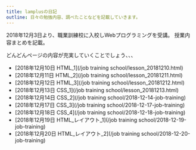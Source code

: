 ```yaml
---
title: lamplusの日記
outline: 日々の勉強内容、調べたことなどを記載していきます。
---
```



2018年12月3日より、職業訓練校に入校しWebプログラミングを受講。
授業内容まとめを記載。

どんどんページの内容が充実していくことでしょう、、、

- [2018年12月10日 HTML_1](/job training school/lesson_20181210.html)
- [2018年12月11日 HTML_2](/job training school/lesson_20181211.html)
- [2018年12月12日 HTML_3](/job training school/lesson_20181212.html)
- [2018年12月13日 CSS_1](/job training school/lesson_20181213.html)
- [2018年12月14日 CSS_2](/job training school/2018-12-14-job-training)
- [2018年12月17日 CSS_3](/job training school/2018-12-17-job-training)
- [2018年12月18日 CSS_4](/job training school/2018-12-18-job-training)
- [2018年12月19日 HTML_レイアウト_1](/job training school/2018-12-19-job-training)
- [2018年12月20日 HTML_レイアウト_2](/job training school/2018-12-20-job-training)

